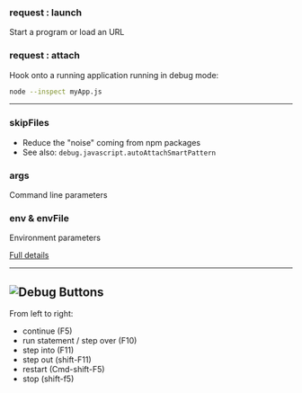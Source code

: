 ### request : launch

Start a program or load an URL

### request : attach

Hook onto a running application running in debug mode:

```bash
node --inspect myApp.js
```

---

### skipFiles

- Reduce the "noise" coming from npm packages
- See also: `debug.javascript.autoAttachSmartPattern`

### args

Command line parameters

### env & envFile

Environment parameters

[Full details](https://code.visualstudio.com/docs/nodejs/nodejs-debugging)

---

## ![Debug Buttons](img/DebugButtons.png)

From left to right:

- continue (F5)
- run statement / step over (F10)
- step into (F11)
- step out (shift-F11)
- restart (Cmd-shift-F5)
- stop (shift-f5)
